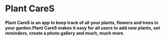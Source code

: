 # Plant CareS

#### Plant CareS is an app to keep track of all your plants, flowers and trees in your garden.Plant CareS makes it easy for all users to add new plants, set reminders, create a photo gallery and much, much more. 



